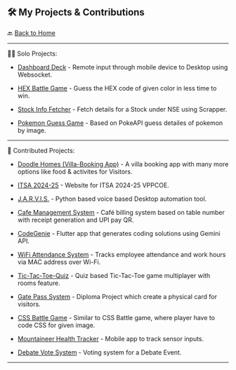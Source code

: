 ## 🛠️ My Projects & Contributions

🔙 [Back to Home](README.md)

---

👨‍💻 Solo Projects:

- [Dashboard Deck](https://github.com/YashD15/Dashboard-Deck.git) - Remote input through mobile device to Desktop using Websocket.

- [HEX Battle Game](https://github.com/YashD15/Tech-Craft-HEXbattle.git) - Guess the HEX code of given color in less time to win.

- [Stock Info Fetcher](https://github.com/YashD15/Stock-Info-Fetcher.git) - Fetch details for a Stock under NSE using Scrapper.

- [Pokemon Guess Game](https://github.com/YashD15/Pokemon-Guess-Game.git) - Based on PokeAPI guess detailes of pokemon by image.

---

👥 Contributed Projects:

- [Doodle Homes (Villa-Booking App)](https://github.com/Varad11220/dh-varad.git) - A villa booking app with many more options like food & activites for Visitors.

- [ITSA 2024-25](https://github.com/YashD15/itsa-pvppcoe.git) - Website for ITSA 2024-25 VPPCOE.

- [J.A.R.V.I.S.](https://github.com/Varad11220/jarvis2.0.git) - Python based voice based Desktop automation tool.

- [Cafe Management System](https://github.com/11-Yash/cafe-management-web-app.git) - Café billing system based on table number with receipt generation and UPI pay QR.

- [CodeGenie](https://github.com/YashD15/CodeGenie.git) - Flutter app that generates coding solutions using Gemini API.

- [WiFi Attendance System](https://github.com/11-Yash/Wifi-based-attendance-system.git) - Tracks employee attendance and work hours via MAC address over Wi-Fi.

- [Tic-Tac-Toe-Quiz](https://github.com/Varad11220/Tic-Tac-Toe-Quiz.git) - Quiz based Tic-Tac-Toe game multiplayer with rooms feature.

- [Gate Pass System](https://github.com/YashD15/Gate-Pass-System.git) - Diploma Project which create a physical card for visitors.

- [CSS Battle Game](https://github.com/Johnny-main/tech-craft-css.git) - Similar to CSS Battle game, where player have to code CSS for given image.

- [Mountaineer Health Tracker](https://github.com/Varad11220/snl.git) - Mobile app to track sensor inputs.

- [Debate Vote System](https://github.com/YashD15/Debate-Vote-System.git) - Voting system for a Debate Event.

---